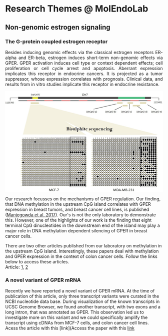 # Research Themes @ MolEndoLab

## Non-genomic estrogen signaling

### The G-protein coupled estrogen receptor

<p align="justify">
Besides inducing genomic effects via the classical estrogen receptors ER-alpha and ER-beta, estrogen induces short-term non-genomic effects via GPER. GPER activation induces cell type or context dependent effects; cell proliferation or cell cycle arrest and apoptosis. Aberrant expression implicates this receptor in endocrine cancers. It is projected as a tumor suppressor, whose expression correlates with prognosis. Clinical data, and results from in vitro studies implicate this receptor in endocrine resistance.
</p>

<p align="center">
<img src="figure for molendolab.jpg" align="center" width = 700/>
</p>

Our research focusses on the mechanisms of GPER regulation. Our finding, that DNA methylation in the upstream CpG island correlates with GPER expression in breast tumors, and breast cancer cell lines, is published ([Manjegowda et al, 2017](https://pubmed.ncbi.nlm.nih.gov/28286086/)). Our's is not the only laboratory to demonstrate this. However, one of the highlights of our work is the finding that eight terminal CpG dinucleotides in the downstream end of the island may play a major role in DNA methylation dependent silencing of GPER in breast cancer cells.

There are two other articles published from our laboratory on methylation in the upstream CpG island. Interestingly, these papers deal with methylation and GPER expression in the context of colon cancer cells. Follow the links below to access these articles.  
Article: [1](https://esmed.org/MRA/mra/article/view/1728), [2](https://link.springer.com/article/10.1007/s11033-020-05817-5)

### A novel variant of GPER mRNA
Recently we have reported a novel variant of GPER mRNA. At the time of publication of this article, only three transcript variants were curated in the NCBI nucleotide data base. During visualization of the known transcripts in UCSC Genome Browser, we found another transcript, with two exons and a long intron, that was annotated as GPER. This observation led us to investigate more on this variant and we could specifically amplify the transcript using cDNAs from MCF-7 cells, and colon cancer cell lines.  
Acess the article with this [link](Access the paper with this [link](https://link.springer.com/article/10.1007/s11033-021-06242-y)



